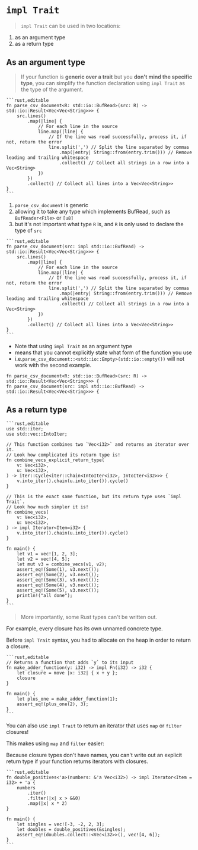 # `impl Trait`

> `impl Trait` can be used in two locations:

1. as an argument type
2. as a return type

## As an argument type

> If your function is **generic over a trait** but you **don't mind the specific type**, you can simplify the function declaration using `impl Trait` as the type of the argument.

~~~admonish tip title="For example, consider the following code:" collapsible=true 
```rust,editable
fn parse_csv_document<R: std::io::BufRead>(src: R) -> std::io::Result<Vec<Vec<String>>> {
    src.lines()
        .map(|line| {
            // For each line in the source
            line.map(|line| {
                // If the line was read successfully, process it, if not, return the error
                line.split(',') // Split the line separated by commas
                    .map(|entry| String::from(entry.trim())) // Remove leading and trailing whitespace
                    .collect() // Collect all strings in a row into a Vec<String>
            })
        })
        .collect() // Collect all lines into a Vec<Vec<String>>
}
```
~~~

1. `parse_csv_document` is generic
2. allowing it to take any type which implements BufRead, such as `BufReader<File>` or `[u8]`
3. but it's not important what type `R` is, and `R` is only used to declare the type of `src`

~~~admonish tip title="4. so the function can also be written as:" collapsible=true 
```rust,editable
fn parse_csv_document(src: impl std::io::BufRead) -> std::io::Result<Vec<Vec<String>>> {
    src.lines()
        .map(|line| {
            // For each line in the source
            line.map(|line| {
                // If the line was read successfully, process it, if not, return the error
                line.split(',') // Split the line separated by commas
                    .map(|entry| String::from(entry.trim())) // Remove leading and trailing whitespace
                    .collect() // Collect all strings in a row into a Vec<String>
            })
        })
        .collect() // Collect all lines into a Vec<Vec<String>>
}
```
~~~

- Note that using `impl Trait` as an argument type
- means that you cannot explicitly state what form of the function you use
- i.e.`parse_csv_document::<std::io::Empty>(std::io::empty())` will not work with the second example.

```rust,ignore
fn parse_csv_document<R: std::io::BufRead>(src: R) -> std::io::Result<Vec<Vec<String>>> {
fn parse_csv_document(src: impl std::io::BufRead) -> std::io::Result<Vec<Vec<String>>> {
```

## As a return type

~~~admonish tip title="If your function returns a type that implements *MyTrait*, you can write its return type as *-> impl MyTrait*. This can help simplify your type signatures quite a lot!" collapsible=true 
```rust,editable
use std::iter;
use std::vec::IntoIter;

// This function combines two `Vec<i32>` and returns an iterator over it.
// Look how complicated its return type is!
fn combine_vecs_explicit_return_type(
    v: Vec<i32>,
    u: Vec<i32>,
) -> iter::Cycle<iter::Chain<IntoIter<i32>, IntoIter<i32>>> {
    v.into_iter().chain(u.into_iter()).cycle()
}

// This is the exact same function, but its return type uses `impl Trait`.
// Look how much simpler it is!
fn combine_vecs(
    v: Vec<i32>,
    u: Vec<i32>,
) -> impl Iterator<Item=i32> {
    v.into_iter().chain(u.into_iter()).cycle()
}

fn main() {
    let v1 = vec![1, 2, 3];
    let v2 = vec![4, 5];
    let mut v3 = combine_vecs(v1, v2);
    assert_eq!(Some(1), v3.next());
    assert_eq!(Some(2), v3.next());
    assert_eq!(Some(3), v3.next());
    assert_eq!(Some(4), v3.next());
    assert_eq!(Some(5), v3.next());
    println!("all done");
}
```
~~~

> More importantly, some Rust types can't be written out.

For example, every closure has its own unnamed concrete type.

Before `impl Trait` syntax, you had
to allocate on the heap in order to return a closure.

~~~admonish tip title="But now you can do it all statically, like this:" collapsible=true 
```rust,editable
// Returns a function that adds `y` to its input
fn make_adder_function(y: i32) -> impl Fn(i32) -> i32 {
    let closure = move |x: i32| { x + y };
    closure
}

fn main() {
    let plus_one = make_adder_function(1);
    assert_eq!(plus_one(2), 3);
}
```
~~~

You can also use `impl Trait` to return an iterator that uses `map` or `filter`
closures!

This makes using `map` and `filter` easier:

Because closure types don't
have names, you can't write out an explicit return type if your function returns
iterators with closures.

~~~admonish tip title="But with *impl Trait* you can do this easily:" collapsible=true 
```rust,editable
fn double_positives<'a>(numbers: &'a Vec<i32>) -> impl Iterator<Item = i32> + 'a {
    numbers
        .iter()
        .filter(|x| x > &&0)
        .map(|x| x * 2)
}

fn main() {
    let singles = vec![-3, -2, 2, 3];
    let doubles = double_positives(&singles);
    assert_eq!(doubles.collect::<Vec<i32>>(), vec![4, 6]);
}
```
~~~
